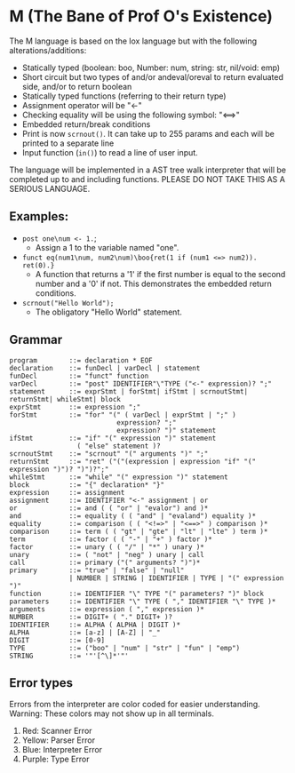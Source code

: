 # M (The Bane of Prof O's Existence)
The M language is based on the lox language but with the following alterations/additions:
* Statically typed (boolean: boo, Number: num, string: str, nil/void: emp)
* Short circuit but two types of and/or andeval/oreval to return evaluated side, and/or to return boolean
* Statically typed functions (referring to their return type)
* Assignment operator will be "<-"
* Checking equality will be using the following symbol: "<==>"
* Embedded return/break conditions
* Print is now `scrnout()`. It can take up to 255 params and each will be printed to a separate line
* Input function (`in()`) to read a line of user input.

The language will be implemented in a AST tree walk interpreter that will be completed up to and including functions. PLEASE DO NOT TAKE THIS AS A SERIOUS LANGUAGE.

## Examples:

* `post one\num <- 1.`; 
  * Assign a 1 to the variable named "one".
* `funct eq(num1\num, num2\num)\boo{ret(1 if (num1 <=> num2)). ret(0).}`
  * A function that returns a '1' if the first number is equal to the second number and a '0' if not. This demonstrates the embedded return conditions.
* `scrnout("Hello World");`
  * The obligatory "Hello World" statement.

## Grammar

```
program        ::= declaration * EOF
declaration    ::= funDecl | varDecl | statement
funDecl        ::= "funct" function
varDecl        ::= "post" IDENTIFIER"\"TYPE ("<-" expression)? ";"
statement      ::= exprStmt | forStmt| ifStmt | scrnoutStmt| returnStmt| whileStmt| block
exprStmt       ::= expression ";"
forStmt        ::= "for" "(" ( varDecl | exprStmt | ";" )
                           expression? ";"
                           expression? ")" statement
ifStmt         ::= "if" "(" expression ")" statement
                 ( "else" statement )?
scrnoutStmt    ::= "scrnout" "(" arguments ")" ";"
returnStmt     ::= "ret" ("("(expression | expression "if" "(" expression ")")? ")")?";"
whileStmt      ::= "while" "(" expression ")" statement
block          ::= "{" declaration* "}"
expression     ::= assignment
assignment     ::= IDENTIFIER "<-" assignment | or
or             ::= and ( ( "or" | "evalor") and )*
and            ::= equality ( ( "and" | "evaland") equality )*
equality       ::= comparison ( ( "<!=>" | "<==>" ) comparison )*
comparison     ::= term ( ( "gt" | "gte" | "lt" | "lte" ) term )*
term           ::= factor ( ( "-" | "+" ) factor )*
factor         ::= unary ( ( "/" | "*" ) unary )*
unary          ::= ( "not" | "neg" ) unary | call
call           ::= primary ("(" arguments? ")")*
primary        ::= "true" | "false" | "null"
               | NUMBER | STRING | IDENTIFIER | TYPE | "(" expression ")"
function       ::= IDENTIFIER "\" TYPE "(" parameters? ")" block
parameters     ::= IDENTIFIER "\" TYPE ( "," IDENTIFIER "\" TYPE )*
arguments      ::= expression ( "," expression )*
NUMBER         ::= DIGIT+ ( "." DIGIT+ )?
IDENTIFIER     ::= ALPHA ( ALPHA | DIGIT )*
ALPHA          ::= [a-z] | [A-Z] | "_"
DIGIT          ::= [0-9]
TYPE           ::= ("boo" | "num" | "str" | "fun" | "emp")
STRING         ::= '"'[^\]*'"'

```

## Error types
Errors from the interpreter are color coded for easier understanding. Warning: These colors may not show up in all terminals.

1. Red: Scanner Error
2. Yellow: Parser Error
3. Blue: Interpreter Error
4. Purple: Type Error
